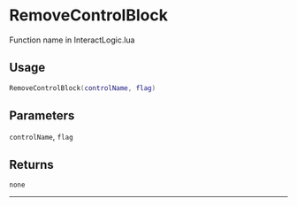 # RemoveControlBlock
Function name in InteractLogic.lua
## Usage
```lua
RemoveControlBlock(controlName, flag)
```
## Parameters
`controlName`, `flag`
## Returns
`none`

---